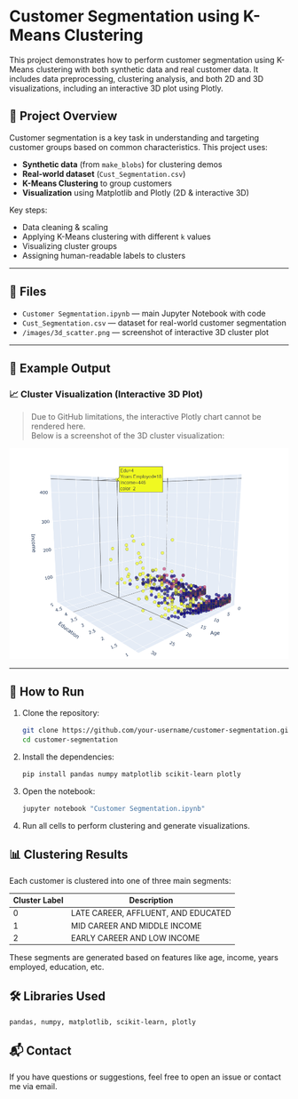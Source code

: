  # Customer Segmentation using K-Means Clustering

This project demonstrates how to perform customer segmentation using K-Means clustering with both synthetic data and real customer data. It includes data preprocessing, clustering analysis, and both 2D and 3D visualizations, including an interactive 3D plot using Plotly.

## 📌 Project Overview

Customer segmentation is a key task in understanding and targeting customer groups based on common characteristics. This project uses:

- **Synthetic data** (from `make_blobs`) for clustering demos
- **Real-world dataset** (`Cust_Segmentation.csv`)
- **K-Means Clustering** to group customers
- **Visualization** using Matplotlib and Plotly (2D & interactive 3D)

Key steps:
- Data cleaning & scaling
- Applying K-Means clustering with different `k` values
- Visualizing cluster groups
- Assigning human-readable labels to clusters

---

## 📂 Files

- `Customer Segmentation.ipynb` — main Jupyter Notebook with code
- `Cust_Segmentation.csv` — dataset for real-world customer segmentation
- `/images/3d_scatter.png` — screenshot of interactive 3D cluster plot

---

## 📸 Example Output

### 📈 Cluster Visualization (Interactive 3D Plot)

> Due to GitHub limitations, the interactive Plotly chart cannot be rendered here.  
> Below is a screenshot of the 3D cluster visualization:

![3D Scatter Plot](3D-chart.png)

---

## 🚀 How to Run

1. Clone the repository:
   ```bash
   git clone https://github.com/your-username/customer-segmentation.git
   cd customer-segmentation

2. Install the dependencies:
   ```bash
   pip install pandas numpy matplotlib scikit-learn plotly

3. Open the notebook:
    ```bash
    jupyter notebook "Customer Segmentation.ipynb"

4. Run all cells to perform clustering and generate visualizations.


## 📊 Clustering Results

Each customer is clustered into one of three main segments:

Cluster Label	 |Description
----------------|-----------
0|LATE CAREER, AFFLUENT, AND EDUCATED
1|MID CAREER AND MIDDLE INCOME
2|EARLY CAREER AND LOW INCOME


These segments are generated based on features like age, income, years employed, education, etc.

## 🛠 Libraries Used
````bash
pandas, numpy, matplotlib, scikit-learn, plotly
````


## 📬 Contact
If you have questions or suggestions, feel free to open an issue or contact me via email.


